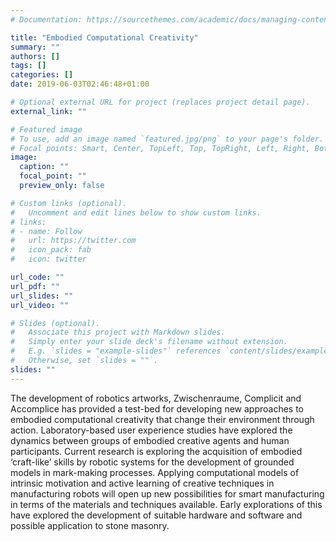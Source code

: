 ```yaml
---
# Documentation: https://sourcethemes.com/academic/docs/managing-content/

title: "Embodied Computational Creativity"
summary: ""
authors: []
tags: []
categories: []
date: 2019-06-03T02:46:48+01:00

# Optional external URL for project (replaces project detail page).
external_link: ""

# Featured image
# To use, add an image named `featured.jpg/png` to your page's folder.
# Focal points: Smart, Center, TopLeft, Top, TopRight, Left, Right, BottomLeft, Bottom, BottomRight.
image:
  caption: ""
  focal_point: ""
  preview_only: false

# Custom links (optional).
#   Uncomment and edit lines below to show custom links.
# links:
# - name: Follow
#   url: https://twitter.com
#   icon_pack: fab
#   icon: twitter

url_code: ""
url_pdf: ""
url_slides: ""
url_video: ""

# Slides (optional).
#   Associate this project with Markdown slides.
#   Simply enter your slide deck's filename without extension.
#   E.g. `slides = "example-slides"` references `content/slides/example-slides.md`.
#   Otherwise, set `slides = ""`.
slides: ""
---
```

The development of robotics artworks, Zwischenraume, Complicit and Accomplice has provided a test-bed for developing new approaches to embodied computational creativity that change their environment through action. Laboratory-based user experience studies have explored the dynamics between groups of embodied creative agents and human participants. Current research is exploring the acquisition of embodied ‘craft-like’ skills by robotic systems for the development of grounded models in mark-making processes. Applying computational models of intrinsic motivation and active learning of creative techniques in manufacturing robots will open up new possibilities for smart manufacturing in terms of the materials and techniques available. Early explorations of this have explored the development of suitable hardware and software and possible application to stone masonry.